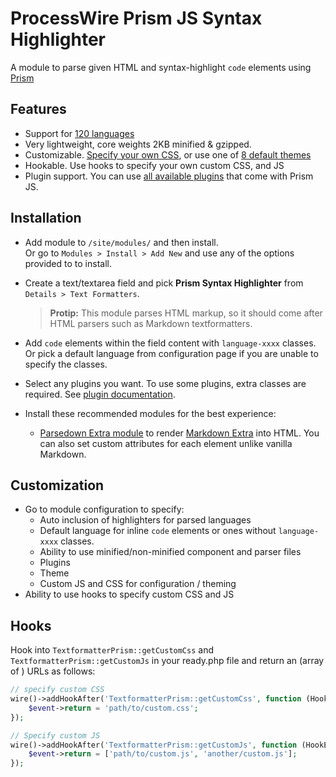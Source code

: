 # ProcessWire Prism JS Syntax Highlighter
A module to parse given HTML and syntax-highlight `code` elements using [Prism](http://prismjs.com)
 
## Features
+ Support for [120 languages](http://prismjs.com/#languages-list)
+ Very lightweight, core weights 2KB minified & gzipped.  
+ Customizable. [Specify your own CSS](http://prismjs.com/faq.html#how-do-i-know-which-tokens-i-can-style-for), or use one of [8 default themes](http://prismjs.com/)
+ Hookable. Use hooks to specify your own custom CSS, and JS
+ Plugin support. You can use [all available plugins](http://prismjs.com/#plugins) that come with Prism JS.
  
## Installation
+ Add module to `/site/modules/` and then install.  
  Or go to `Modules > Install > Add New` and use any of the options provided to to install.
+ Create a text/textarea field and pick **Prism Syntax Highlighter** from `Details > Text Formatters`.
  > **Protip:** This module parses HTML markup, so it should come after HTML parsers such as Markdown textformatters.  
  
+ Add `code` elements within the field content with `language-xxxx` classes.
  Or pick a default language from configuration page if you are unable to specify the classes.
  
+ Select any plugins you want. To use some plugins, extra classes are required. See [plugin documentation](http://prismjs.com/#plugins).
+ Install these recommended modules for the best experience:
    + [Parsedown Extra module](http://modules.processwire.com/modules/textformatter-parsedown-extra-plugin/) to render [Markdown Extra](http://parsedown.org/extra/) into HTML. You can also set custom attributes for each element unlike vanilla Markdown.



## Customization
+ Go to module configuration to specify:
    + Auto inclusion of highlighters for parsed languages
    + Default language for inline `code` elements or ones without `language-xxxx` classes.
    + Ability to use minified/non-minified component and parser files
    + Plugins
    + Theme
    + Custom JS and CSS for configuration / theming
+ Ability to use hooks to specify custom CSS and JS
    
## Hooks
Hook into `TextformatterPrism::getCustomCss` and `TextformatterPrism::getCustomJs` in your ready.php file  and return an (array of ) URLs as follows:
 
```php
// specify custom CSS
wire()->addHookAfter('TextformatterPrism::getCustomCss', function (HookEvent $event) {
    $event->return = 'path/to/custom.css';
});
```

```php
// Specify custom JS
wire()->addHookAfter('TextformatterPrism::getCustomJs', function (HookEvent $event) {
    $event->return = ['path/to/custom.js', 'another/custom.js'];
});
```
    
